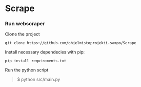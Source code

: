 # Scrape
### Run webscraper
Clone the project

`git clone https://github.com/ohjelmistoprojekti-sampo/Scrape`

Install necessary dependecies with pip:

`pip install requirements.txt`
  
Run the python script
  > $ python src/main.py
